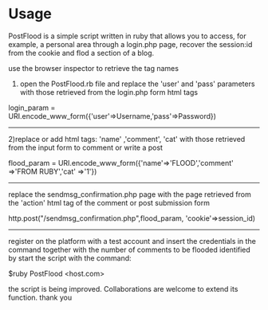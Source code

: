 # Usage

PostFlood is a simple script written in ruby ​​that allows you to access, for example, a personal area through a login.php page, recover the session:id from the cookie and flod a section of a blog.

use the browser inspector to retrieve the tag names

1) open the PostFlood.rb file and replace the 'user' and 'pass' parameters with those retrieved from the login.php form html tags

login_param = URI.encode_www_form({'user'=>Username,'pass'=>Password})

---------------------------------------------------------------------------------------------------------------------------------------


2)replace or add html tags: 'name' ,'comment', 'cat' with those retrieved from the input form to comment or write a post

flood_param = URI.encode_www_form({'name'=>'FLOOD','comment' =>'FROM RUBY','cat' =>'1'})

----------------------------------------------------------------------------------------------------------------------------------------

replace the sendmsg_confirmation.php page with the page retrieved from the 'action' html tag of the comment or post submission form

http.post("/sendmsg_confirmation.php",flood_param, 'cookie'=>session_id) 

------------------------------------------------------------------------------------------------------------------------------------------

register on the platform with a test account and insert the credentials in the command together with the number of comments to be flooded identified by
start the script with the command:

$ruby PostFlood <host.com> <username> <password> <int>

the script is being improved. Collaborations are welcome to extend its function. thank you
